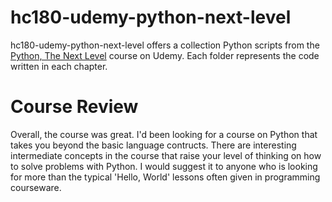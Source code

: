 hc180-udemy-python-next-level
=============================

hc180-udemy-python-next-level offers a collection Python scripts from the
[Python, The Next Level][pnl] course on Udemy.  Each folder represents the
code written in each chapter.

Course Review
=============

Overall, the course was great.  I'd been looking for a course on Python that
takes you beyond the basic language contructs.  There are interesting
intermediate concepts in the course that raise your level of thinking on how
to solve problems with Python.  I would suggest it to anyone who is looking
for more than the typical 'Hello, World' lessons often given in programming 
courseware.

[pnl]:http://www.udemy.com/python-the-next-level